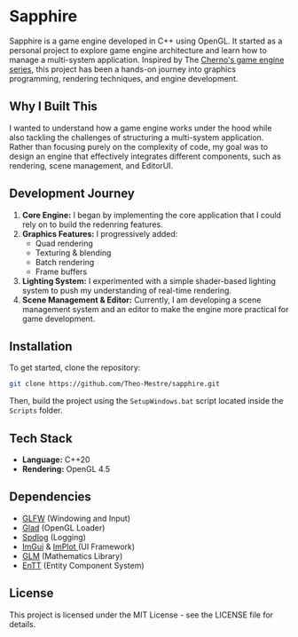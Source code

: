# Sapphire

Sapphire is a game engine developed in C++ using OpenGL. It started as a personal project to explore game engine architecture and learn how to manage a multi-system application. Inspired by The [Cherno's game engine series](https://www.youtube.com/playlist?list=PLlrATfBNZ98dC-V-N3m0Go4deliWHPFwT), this project has been a hands-on journey into graphics programming, rendering techniques, and engine development.

## Why I Built This
I wanted to understand how a game engine works under the hood while also tackling the challenges of structuring a multi-system application. Rather than focusing purely on the complexity of code, my goal was to design an engine that effectively integrates different components, such as rendering, scene management, and EditorUI.

## Development Journey
1. **Core Engine:** I began by implementing the core application that I could rely on to build the redenring features.
2. **Graphics Features:** I progressively added: 
   - Quad rendering
   - Texturing & blending
   - Batch rendering
   - Frame buffers
3. **Lighting System:** I experimented with a simple shader-based lighting system to push my understanding of real-time rendering.
4. **Scene Management & Editor:** Currently, I am developing a scene management system and an editor to make the engine more practical for game development.

## Installation
To get started, clone the repository:
```sh
git clone https://github.com/Theo-Mestre/sapphire.git
```
Then, build the project using the `SetupWindows.bat` script located inside the `Scripts` folder.

## Tech Stack
- **Language:** C++20
- **Rendering:** OpenGL 4.5

## Dependencies
- [GLFW](https://github.com/glfw/glfw) (Windowing and Input)
- [Glad](https://github.com/Dav1dde/glad) (OpenGL Loader)
- [Spdlog](https://github.com/gabime/spdlog) (Logging)
- [ImGui](https://github.com/ocornut/imgui) & [ImPlot ](https://github.com/epezent/implot) (UI Framework)
- [GLM](https://github.com/g-truc/glm) (Mathematics Library)
- [EnTT](https://github.com/skypjack/entt) (Entity Component System)

## License
This project is licensed under the MIT License - see the LICENSE file for details.

